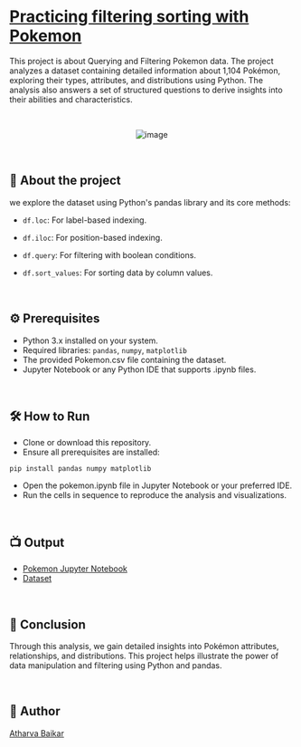 # [Practicing filtering sorting with Pokemon](https://profiles.datawars.io/atharvab641/projects/54b07e96-f0da-4b5d-ba40-c87475e42b8e)

This project is about Querying and Filtering Pokemon data.
The project analyzes a dataset containing detailed information about 1,104 Pokémon, exploring their types, attributes, and distributions using Python. 
The analysis also answers a set of structured questions to derive insights into their abilities and characteristics.

<br>

<p align="center">
  <img src="https://github.com/user-attachments/assets/0706f20d-487c-4c1c-b648-9bfc3b6438c3" alt="image">
</p>

<br>

## 🌟 About the project

we explore the dataset using Python's pandas library and its core methods:

- `df.loc`: For label-based indexing.

- `df.iloc`: For position-based indexing.

- `df.query`: For filtering with boolean conditions.

- `df.sort_values`: For sorting data by column values.

<br>

## ⚙️ Prerequisites

- Python 3.x installed on your system.
- Required libraries:
  `pandas`,
   `numpy`,
  `matplotlib`
- The provided Pokemon.csv file containing the dataset.
- Jupyter Notebook or any Python IDE that supports .ipynb files.

<br>

## 🛠️ How to Run

- Clone or download this repository.
- Ensure all prerequisites are installed:
```python3
pip install pandas numpy matplotlib
```
- Open the pokemon.ipynb file in Jupyter Notebook or your preferred IDE.
- Run the cells in sequence to reproduce the analysis and visualizations.

<br>

## 📺 Output

- [Pokemon Jupyter Notebook](https://github.com/DarkGuardian641/Pokemon-Dataset-Project/blob/main/pokemon.ipynb)
- [Dataset](https://github.com/DarkGuardian641/Pokemon-Dataset-Project/blob/main/Pokemon.csv)

<br>

## 📜 Conclusion

Through this analysis, we gain detailed insights into Pokémon attributes, relationships, and distributions. 
This project helps illustrate the power of data manipulation and filtering using Python and pandas.

<br>

## 🤖 Author
[Atharva Baikar](https://github.com/DarkGuardian641)
